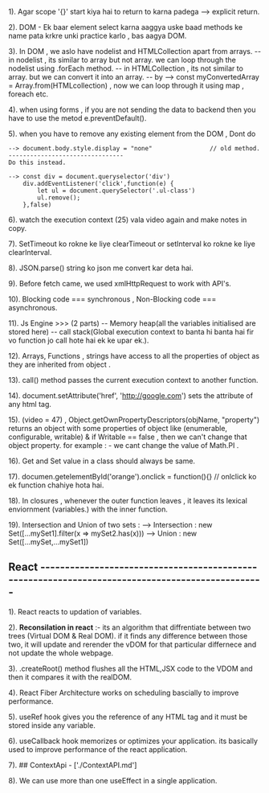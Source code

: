 1). Agar scope '{}' start kiya hai to return to karna padega  --> explicit return. 

2). DOM -  Ek baar element select karna aaggya uske baad methods ke name pata krkre unki practice karlo , bas aagya DOM.

3). In DOM , we aslo have nodelist and HTMLCollection apart from arrays. 
    -- in nodelist , its similar to array but not array. we can loop through the nodelist using .forEach method.
    -- in HTMLCollection , its not similar to array. but we can convert it into an array.
    -- by --> const myConvertedArray = Array.from(HTMLcollection) , now we can loop through it using map , foreach etc.

4). when using forms , if you are not sending the data to backend then you have to use the metod e.preventDefault().

5). when you have to remove any existing element from the DOM , Dont do 

    --> document.body.style.display = "none"                // old method.
    --------------------------------
    Do this instead.

    --> const div = document.queryselector('div')
        div.addEventListener('click',function(e) {
            let ul = document.querySelector('.ul-class')
            ul.remove();
        },false)

6). watch the execution context (25) vala video again and make notes in copy.

7). SetTimeout ko rokne ke liye clearTimeout or setInterval ko rokne ke liye clearInterval.

8). JSON.parse() string ko json me convert kar deta hai.

9). Before fetch came, we used xmlHttpRequest to work with API's.

10). Blocking code  === synchronous , Non-Blocking code === asynchronous.   

11). Js Engine >>> (2 parts) -- Memory heap(all the variables initialised are stored here) -- call stack(Global execution context to banta hi banta hai fir vo function jo call hote hai ek ke upar ek.).

12). Arrays, Functions , strings have access to all the properties of object as they are inherited from object . 

13). call() method passes the current execution context to another function.

14). document.setAttribute('href', 'http://google.com')  sets the attribute of any html tag.

15). (video = 47) , Object.getOwnPropertyDescriptors(objName, "property") returns an object with some properties of object like (enumerable, configurable, writable) & if Writable == false , then we can't change that object property. for example : - we cant change the value of Math.PI . 

16). Get and Set value in a class should always be same.

17). documen.getelementById('orange').onclick = function(){}  // onlclick ko ek function chahiye hota hai.

18). In closures , whenever the outer function leaves , it leaves its lexical enviornment (variables.) with the inner function.

19). Intersection and Union of two sets :
    --> Intersection : new Set([...mySet1].filter(x => mySet2.has(x)))
    --> Union : new Set([...mySet,...mySet1])
    

 ## React ------------------------------------------------------------------------------------------------

1). React reacts to updation of variables.

2). **Reconsilation in react** :- its an algorithm that diffrentiate between two trees (Virtual DOM & Real DOM). if it finds any difference between those two, it will update and rerender the vDOM for that particular differnece and not update the whole webpage.

3). .createRoot() method flushes all the HTML,JSX code to the VDOM and then it compares it with the realDOM.

4). React Fiber Architecture works on scheduling bascially to improve performance.

5). useRef hook gives you the reference of any HTML tag and it must be stored inside any variable.

6). useCallback hook memorizes or optimizes your application. its basically used to improve performance of the react application.

7). ## ContextApi - ['./ContextAPI.md']

8). We can use more than one useEffect in a single application.